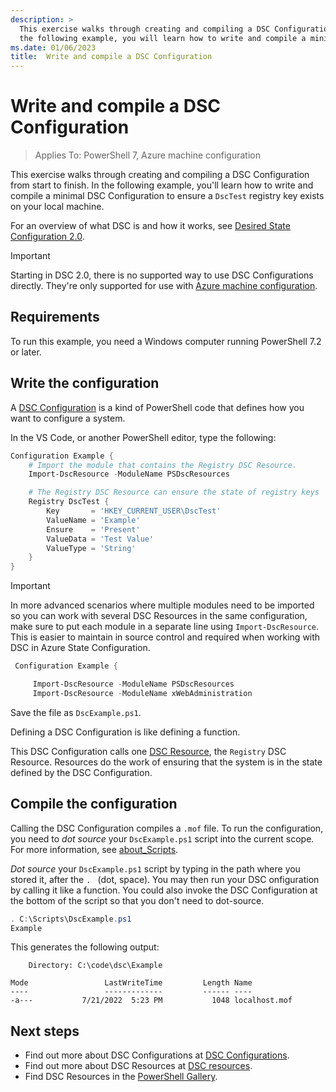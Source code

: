 ```yaml
---
description: >
  This exercise walks through creating and compiling a DSC Configuration from start to finish. In
  the following example, you will learn how to write and compile a minimal Configuration
ms.date: 01/06/2023
title:  Write and compile a DSC Configuration
---
```


# Write and compile a DSC Configuration

> Applies To: PowerShell 7, Azure machine configuration

This exercise walks through creating and compiling a DSC Configuration from start to finish. In the
following example, you'll learn how to write and compile a minimal DSC Configuration to ensure a
`DscTest` registry key exists on your local machine.

For an overview of what DSC is and how it works, see [Desired State Configuration 2.0][1].

> [!IMPORTANT]
> Starting in DSC 2.0, there is no supported way to use DSC Configurations directly. They're only
> supported for use with [Azure machine configuration][2].

## Requirements

To run this example, you need a Windows computer running PowerShell 7.2 or later.

## Write the configuration

A [DSC Configuration][3] is a kind of PowerShell code that defines how you want to configure a
system.

In the VS Code, or another PowerShell editor, type the following:

```powershell
Configuration Example {
    # Import the module that contains the Registry DSC Resource.
    Import-DscResource -ModuleName PSDscResources

    # The Registry DSC Resource can ensure the state of registry keys
    Registry DscTest {
        Key       = 'HKEY_CURRENT_USER\DscTest'
        ValueName = 'Example'
        Ensure    = 'Present'
        ValueData = 'Test Value'
        ValueType = 'String'
    }
}
```

> [!IMPORTANT]
> In more advanced scenarios where multiple modules need to be imported so you can work with several
> DSC Resources in the same configuration, make sure to put each module in a separate line using
> `Import-DscResource`. This is easier to maintain in source control and required when working with
> DSC in Azure State Configuration.
>
> <!-- Required for machine configuration too? Can Azure State Configuration use v2? -->
>
> ```powershell
>  Configuration Example {
>
>      Import-DscResource -ModuleName PSDscResources
>      Import-DscResource -ModuleName xWebAdministration
>
> ```

Save the file as `DscExample.ps1`.

Defining a DSC Configuration is like defining a function.

This DSC Configuration calls one [DSC Resource][4], the `Registry` DSC Resource. Resources do the
work of ensuring that the system is in the state defined by the DSC Configuration.

## Compile the configuration

Calling the DSC Configuration compiles a `.mof` file. To run the configuration, you need to
_dot source_ your `DscExample.ps1` script into the current scope. For more information, see
[about_Scripts][5].

<!-- markdownlint-disable MD038 -->
_Dot source_ your `DscExample.ps1` script by typing in the path where you stored it, after the `. `
(dot, space). You may then run your DSC onfiguration by calling it like a function. You could also
invoke the DSC Configuration at the bottom of the script so that you don't need to dot-source.
<!-- markdownlint-enable MD038 -->

```powershell
. C:\Scripts\DscExample.ps1
Example
```

This generates the following output:

```Output
    Directory: C:\code\dsc\Example

Mode                 LastWriteTime         Length Name
----                 -------------         ------ ----
-a---           7/21/2022  5:23 PM           1048 localhost.mof
```

## Next steps

- Find out more about DSC Configurations at [DSC Configurations][3].
- Find out more about DSC Resources at [DSC resources][4].
- Find DSC Resources in the [PowerShell Gallery][6].

<!-- Reference Links -->

[1]: ../../overview.md
[2]:  /azure/governance/machine-configuration/overview
[3]: ../../concepts/configurations.md
[4]: ../../concepts/resources.md
[5]: /powershell/module/microsoft.powershell.core/about/about_scripts#script-scope-and-dot-sourcing
[6]: https://www.powershellgallery.com/
